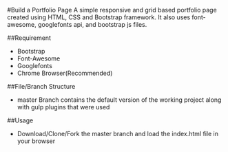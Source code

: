 #Build a Portfolio Page
A simple responsive and grid based portfolio page created using HTML, CSS and Bootstrap framework.
It also uses font-awesome, googlefonts api, and bootstrap js files.


##Requirement
- Bootstrap
- Font-Awesome
- Googlefonts
- Chrome Browser(Recommended)

##File/Branch Structure
- master Branch contains the default version of the working project along with gulp plugins that were used

##Usage
- Download/Clone/Fork the master branch and load the index.html file in your browser
